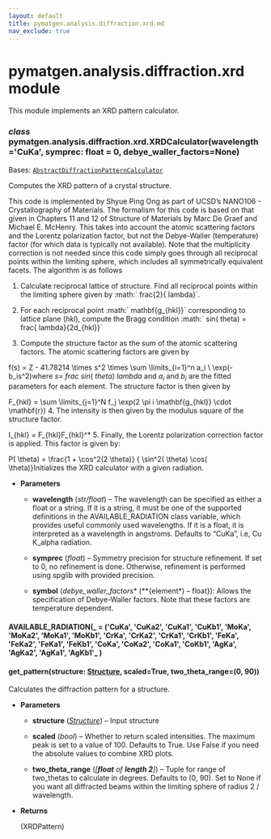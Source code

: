 ```yaml
---
layout: default
title: pymatgen.analysis.diffraction.xrd.md
nav_exclude: true
---
```


# pymatgen.analysis.diffraction.xrd module

This module implements an XRD pattern calculator.


### _class_ pymatgen.analysis.diffraction.xrd.XRDCalculator(wavelength='CuKa', symprec: float = 0, debye_waller_factors=None)
Bases: [`AbstractDiffractionPatternCalculator`](pymatgen.analysis.diffraction.core.md#pymatgen.analysis.diffraction.core.AbstractDiffractionPatternCalculator)

Computes the XRD pattern of a crystal structure.

This code is implemented by Shyue Ping Ong as part of UCSD’s NANO106 -
Crystallography of Materials. The formalism for this code is based on
that given in Chapters 11 and 12 of Structure of Materials by Marc De
Graef and Michael E. McHenry. This takes into account the atomic
scattering factors and the Lorentz polarization factor, but not
the Debye-Waller (temperature) factor (for which data is typically not
available). Note that the multiplicity correction is not needed since
this code simply goes through all reciprocal points within the limiting
sphere, which includes all symmetrically equivalent facets. The algorithm
is as follows


1. Calculate reciprocal lattice of structure. Find all reciprocal points
within the limiting sphere given by :math:\` frac{2}{ lambda}\`.


2. For each reciprocal point :math:\` mathbf{g_{hkl}}\` corresponding to
lattice plane $(hkl)$, compute the Bragg condition
:math:\` sin( theta) =  frac{ lambda}{2d_{hkl}}\`


3. Compute the structure factor as the sum of the atomic scattering
factors. The atomic scattering factors are given by

f(s) = Z - 41.78214 \\times s^2 \\times \\sum \\limits_{i=1}^n a_i \\
 \\exp(-b_is^2)where $s = \ frac{\ sin(\ theta)}{\ lambda}$ and $a_i$
and $b_i$ are the fitted parameters for each element. The
structure factor is then given by

F_{hkl} =  \\sum \\limits_{j=1}^N f_j  \\exp(2 \\pi i  \\mathbf{g_{hkl}}
 \\cdot  \\mathbf{r})
4. The intensity is then given by the modulus square of the structure
factor.

I_{hkl} = F_{hkl}F_{hkl}^\*
5. Finally, the Lorentz polarization correction factor is applied. This
factor is given by:

P( \\theta) = \\frac{1 +  \\cos^2(2 \\theta)}
{ \\sin^2( \\theta) \\cos( \\theta)}Initializes the XRD calculator with a given radiation.


* **Parameters**


    * **wavelength** (*str/float*) – The wavelength can be specified as either a
    float or a string. If it is a string, it must be one of the
    supported definitions in the AVAILABLE_RADIATION class
    variable, which provides useful commonly used wavelengths.
    If it is a float, it is interpreted as a wavelength in
    angstroms. Defaults to “CuKa”, i.e, Cu K_alpha radiation.


    * **symprec** (*float*) – Symmetry precision for structure refinement. If
    set to 0, no refinement is done. Otherwise, refinement is
    performed using spglib with provided precision.


    * **symbol** (*debye_waller_factors** (**{element*) – float}): Allows the
    specification of Debye-Waller factors. Note that these
    factors are temperature dependent.



#### AVAILABLE_RADIATION(_ = ('CuKa', 'CuKa2', 'CuKa1', 'CuKb1', 'MoKa', 'MoKa2', 'MoKa1', 'MoKb1', 'CrKa', 'CrKa2', 'CrKa1', 'CrKb1', 'FeKa', 'FeKa2', 'FeKa1', 'FeKb1', 'CoKa', 'CoKa2', 'CoKa1', 'CoKb1', 'AgKa', 'AgKa2', 'AgKa1', 'AgKb1'_ )

#### get_pattern(structure: [Structure](pymatgen.core.structure.md#pymatgen.core.structure.Structure), scaled=True, two_theta_range=(0, 90))
Calculates the diffraction pattern for a structure.


* **Parameters**


    * **structure** ([*Structure*](pymatgen.core.structure.md#pymatgen.core.structure.Structure)) – Input structure


    * **scaled** (*bool*) – Whether to return scaled intensities. The maximum
    peak is set to a value of 100. Defaults to True. Use False if
    you need the absolute values to combine XRD plots.


    * **two_theta_range** (*[**float** of **length 2**]*) – Tuple for range of
    two_thetas to calculate in degrees. Defaults to (0, 90). Set to
    None if you want all diffracted beams within the limiting
    sphere of radius 2 / wavelength.



* **Returns**

    (XRDPattern)